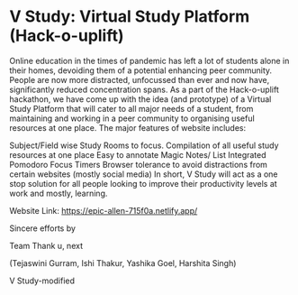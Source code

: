 # V Study: Virtual Study Platform (Hack-o-uplift)
Online education in the times of pandemic has left a lot of students alone in their homes, devoiding them of a potential enhancing peer community. People are now more distracted, unfocussed than ever and now have, significantly reduced concentration spans. As a part of the Hack-o-uplift hackathon, we have come up with the idea (and prototype) of a Virtual Study Platform that will cater to all major needs of a student, from maintaining and working in a peer community to organising useful resources at one place. The major features of website includes:

Subject/Field wise Study Rooms to focus.
Compilation of all useful study resources at one place
Easy to annotate Magic Notes/ List
Integrated Pomodoro Focus Timers
Browser tolerance to avoid distractions from certain websites (mostly social media)
In short, V Study will act as a one stop solution for all people looking to improve their productivity levels at work and mostly, learning.

Website Link: https://epic-allen-715f0a.netlify.app/

Sincere efforts by

Team Thank u, next

(Tejaswini Gurram, Ishi Thakur, Yashika Goel, Harshita Singh)

V Study-modified
